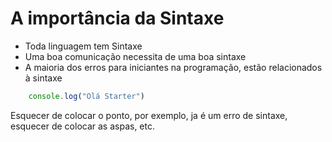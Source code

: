 # A importância da Sintaxe

* Toda linguagem tem Sintaxe
* Uma boa comunicação necessita de uma boa sintaxe
* A maioria dos erros para iniciantes na programação, estão relacionados à sintaxe

```js
    console.log("Olá Starter")
```
Esquecer de colocar o ponto, por exemplo, ja é um erro de sintaxe, esquecer de colocar as aspas, etc.